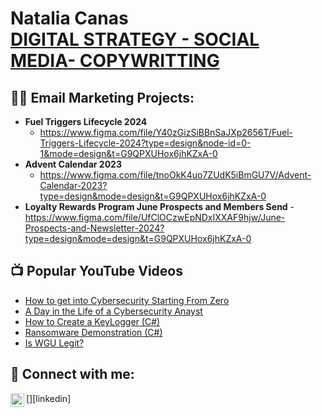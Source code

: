 <h1> Natalia Canas <br/> <a href="https://www.linkedin.com/in/nataliacanas/"> DIGITAL STRATEGY - SOCIAL MEDIA- COPYWRITTING</a>

<h2>👨‍💻 Email Marketing Projects:</h2>

- <b>Fuel Triggers Lifecycle 2024</b>
  - https://www.figma.com/file/Y40zGizSiBBnSaJXp2656T/Fuel-Triggers-Lifecycle-2024?type=design&node-id=0-1&mode=design&t=G9QPXUHox6jhKZxA-0
- <b> Advent Calendar 2023 </b>
  - https://www.figma.com/file/tnoOkK4uo7ZUdK5iBmGU7V/Advent-Calendar-2023?type=design&mode=design&t=G9QPXUHox6jhKZxA-0 
- <b>Loyalty Rewards Program June Prospects and Members Send</b>
-https://www.figma.com/file/UfClOCzwEpNDxIXXAF9hjw/June-Prospects-and-Newsletter-2024?type=design&mode=design&t=G9QPXUHox6jhKZxA-0


<h2>📺 Popular YouTube Videos</h2>

- [How to get into Cybersecurity Starting From Zero](https://www.youtube.com/watch?v=a83ASGn_V_s)
- [A Day in the Life of a Cybersecurity Anayst](https://www.youtube.com/watch?v=uHy3oM7NnoU)
- [How to Create a KeyLogger (C#)](https://www.youtube.com/watch?v=N-L9hklSlNk)
- [Ransomware Demonstration (C#)](https://www.youtube.com/watch?v=OfvdQeh79s0)
- [Is WGU Legit?](https://www.youtube.com/watch?v=E2MwRWxDBkA)

<h2> 🤳 Connect with me:</h2>

[<img align="left" alt="JoshMadakor | LinkedIn" width="22px" src="https://cdn.jsdelivr.net/npm/simple-icons@v3/icons/linkedin.svg" />][linkedin]

<!--
**joshmadakor1/joshmadakor1** is a ✨ _special_ ✨ repository because its `README.md` (this file) appears on your GitHub profile.



- 📫 How to reach me: ...
